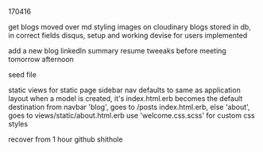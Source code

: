 170416

get blogs moved over
md styling
images on cloudinary
blogs stored in db, in correct fields
disqus, setup and working
devise for users implemented

add a new blog
linkedIn summary
resume tweeaks before meeting tomorrow afternoon

seed file






static views for static page
sidebar nav defaults to same as application layout
when a model is created, it's index.html.erb becomes the default destination from navbar
  'blog', goes to /posts index.html.erb, else 'about', goes to views/static/about.html.erb
use 'welcome.css.scss' for custom css styles

recover from 1 hour github shithole

 